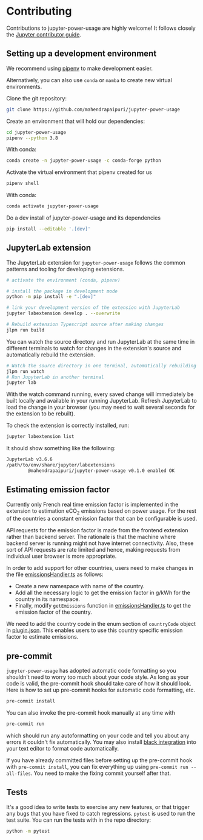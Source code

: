 # Contributing

Contributions to jupyter-power-usage are highly welcome! It follows closely the [Jupyter contributor guide](https://docs.jupyter.org/en/latest/contributing/content-contributor.html).

## Setting up a development environment

We recommend using [pipenv](https://docs.pipenv.org/) to make development easier.

Alternatively, you can also use `conda` or `mamba` to create new virtual environments.

Clone the git repository:

```bash
git clone https://github.com/mahendrapaipuri/jupyter-power-usage
```

Create an environment that will hold our dependencies:

```bash
cd jupyter-power-usage
pipenv --python 3.8
```

With conda:

```bash
conda create -n jupyter-power-usage -c conda-forge python
```

Activate the virtual environment that pipenv created for us

```bash
pipenv shell
```

With conda:

```bash
conda activate jupyter-power-usage
```

Do a dev install of jupyter-power-usage and its dependencies

```bash
pip install --editable '.[dev]'
```

## JupyterLab extension

The JupyterLab extension for `jupyter-power-usage` follows the common patterns and tooling for developing extensions.

```bash
# activate the environment (conda, pipenv)

# install the package in development mode
python -m pip install -e ".[dev]"

# link your development version of the extension with JupyterLab
jupyter labextension develop . --overwrite

# Rebuild extension Typescript source after making changes
jlpm run build
```

You can watch the source directory and run JupyterLab at the same time in different terminals to watch for changes in the extension's source and automatically rebuild the extension.

```bash
# Watch the source directory in one terminal, automatically rebuilding when needed
jlpm run watch
# Run JupyterLab in another terminal
jupyter lab
```

With the watch command running, every saved change will immediately be built locally and available in your running JupyterLab. Refresh JupyterLab to load the change in your browser (you may need to wait several seconds for the extension to be rebuilt).

To check the extension is correctly installed, run:

```bash
jupyter labextension list
```

It should show something like the following:

```bash
JupyterLab v3.6.6
/path/to/env/share/jupyter/labextensions
        @mahendrapaipuri/jupyter-power-usage v0.1.0 enabled OK
```

## Estimating emission factor

Currently only French real time emission factor is implemented in the extension to estimation eCO<sub>2</sub> emissions based on power usage. For the rest of the countries a constant emission factor that can be configurable is used.

API requests for the emission factor is made from the frontend extension rather than backend server. The rationale is that the machine where backend server is running might not have internet connectivity. Also, these sort of API requests are rate limited and hence, making requests from individual user browser is more appropriate.

In order to add support for other countries, users need to make changes in the file [emissionsHandler.ts](./src/emissionsHandler.ts) as follows:

- Create a new namespace with name of the country.
- Add all the necessary logic to get the emission factor in g/kWh for the country in its namespace.
- Finally, modify `getEmissions` function in [emissionsHandler.ts](./src/emissionsHandler.ts) to get the emission factor of the country.

We need to add the country code in the enum section of `countryCode` object in [plugin.json](./schema/plugin.json). This enables users to use this country specific emission factor to estimate emissions.

## pre-commit

`jupyter-power-usage` has adopted automatic code formatting so you shouldn't need to worry too much about your code style.
As long as your code is valid,
the pre-commit hook should take care of how it should look. Here is how to set up pre-commit hooks for automatic code formatting, etc.

```bash
pre-commit install
```

You can also invoke the pre-commit hook manually at any time with

```bash
pre-commit run
```

which should run any autoformatting on your code
and tell you about any errors it couldn't fix automatically.
You may also install [black integration](https://github.com/ambv/black#editor-integration)
into your text editor to format code automatically.

If you have already committed files before setting up the pre-commit
hook with `pre-commit install`, you can fix everything up using
`pre-commit run --all-files`. You need to make the fixing commit
yourself after that.

## Tests

It's a good idea to write tests to exercise any new features,
or that trigger any bugs that you have fixed to catch regressions. `pytest` is used to run the test suite. You can run the tests with in the repo directory:

```bash
python -m pytest
```
